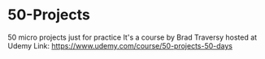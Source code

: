 # 50-Projects
50 micro projects just for practice
It's a course by Brad Traversy hosted at Udemy
Link: https://www.udemy.com/course/50-projects-50-days

